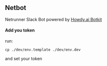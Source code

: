 ## Netbot

Netrunner Slack Bot powered by [Howdy.ai Botkit](https://github.com/howdyai/botkit)

#### Add you token
run:

`cp ./dev/env.template ./dev/env.dev`

and set your token
